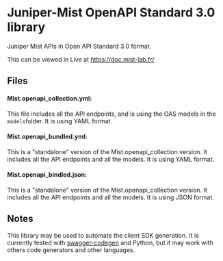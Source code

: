 # Juniper-Mist OpenAPI Standard 3.0 library

Juniper Mist APIs in Open API Standard 3.0 format.

This can be viewed in Live at https://doc.mist-lab.fr/

## Files
#### Mist.openapi_collection.yml:
This file includes all the API endpoints, and is using the OAS models in the `models`folder. It is using YAML format.
#### Mist.openapi_bundled.yml:
This is a "standalone" version of the Mist.openapi_collection version. It includes all the API endpoints and all the models. It is using YAML format.
#### Mist.openapi_bindled.json:
This is a "standalone" version of the Mist.openapi_collection version. It includes all the API endpoints and all the models. It is using JSON format.


## Notes
This library may be used to automate the client SDK generation. It is currently tested with [swagger-codegen](https://github.com/swagger-api/swagger-codegen) and Python, but it may work with others code generators and other languages.

